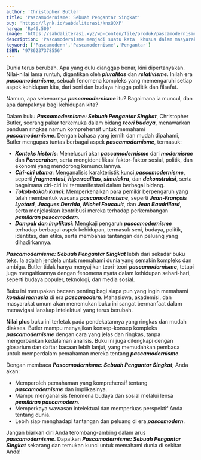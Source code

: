 ```yaml
---
author: 'Christopher Butler'
title: 'Pascamodernisme: Sebuah Pengantar Singkat'
buy: 'https://lynk.id/sabdaliterasi/knxQDXP'
harga: 'Rp46.500'
image: 'https://sabdaliterasi.xyz/wp-conten/file/produk/pascamodernisme-sebuah-pengantar-singkat.jpg'
description: 'Pascamodernisme menjadi suatu kata  khusus dalam masyarakat kontemporer kita selama beberapa dasawarsa.'
keyword: ['Pascamodern','Pascamodernisme','Pengantar']
ISBN: '9786237378556'
---
```


<p>Dunia terus berubah. Apa yang dulu dianggap benar, kini dipertanyakan. Nilai-nilai lama runtuh, digantikan oleh <em><strong>pluralitas</strong></em> dan <em><strong>relativisme</strong></em>. Inilah era <em><strong>pascamodernisme</strong></em>, sebuah fenomena kompleks yang memengaruhi setiap aspek kehidupan kita, dari seni dan budaya hingga politik dan filsafat.</p><p>Namun, apa sebenarnya <em><strong>pascamodernisme</strong></em> itu? Bagaimana ia muncul, dan apa dampaknya bagi kehidupan kita?</p><p>Dalam buku <em><strong>Pascamodernisme: Sebuah Pengantar Singkat</strong></em>, Christopher Butler, seorang pakar terkemuka dalam bidang <em><strong>teori budaya</strong></em>, menawarkan panduan ringkas namun komprehensif untuk memahami <em><strong>pascamodernisme</strong></em>. Dengan bahasa yang jernih dan mudah dipahami, Butler mengupas tuntas berbagai aspek <em><strong>pascamodernisme</strong></em>, termasuk:</p><ul><li><em><strong>Konteks historis</strong></em>: Menelusuri akar <em><strong>pascamodernisme</strong></em> dari <em><strong>modernisme</strong></em> dan <em><strong>Pencerahan</strong></em>, serta mengidentifikasi faktor-faktor sosial, politik, dan ekonomi yang mendorong kemunculannya.</li><li><em><strong>Ciri-ciri utama</strong></em>: Menganalisis karakteristik kunci <em><strong>pascamodernisme</strong></em>, seperti <em><strong>fragmentasi</strong></em>, <em><strong>hiperrealitas</strong></em>, <em><strong>simulakra</strong></em>, dan <em><strong>dekonstruksi</strong></em>, serta bagaimana ciri-ciri ini termanifestasi dalam berbagai bidang.</li><li><em><strong>Tokoh-tokoh kunci</strong></em>: Memperkenalkan para pemikir berpengaruh yang telah membentuk wacana <em><strong>pascamodernisme</strong></em>, seperti <em><strong>Jean-François Lyotard</strong></em>, <em><strong>Jacques Derrida</strong></em>, <em><strong>Michel Foucault</strong></em>, dan <em><strong>Jean Baudrillard</strong></em>, serta menjelaskan kontribusi mereka terhadap perkembangan <em><strong>pemikiran pascamodern</strong></em>.</li><li><em><strong>Dampak dan implikasi</strong></em>: Mengkaji pengaruh <em><strong>pascamodernisme</strong></em> terhadap berbagai aspek kehidupan, termasuk seni, budaya, politik, identitas, dan etika, serta membahas tantangan dan peluang yang dihadirkannya.</li></ul><p><em><strong>Pascamodernisme: Sebuah Pengantar Singkat</strong></em> lebih dari sekadar buku teks. Ia adalah jendela untuk memahami dunia yang semakin kompleks dan ambigu. Butler tidak hanya menyajikan teori-teori <em><strong>pascamodernisme</strong></em>, tetapi juga mengaitkannya dengan fenomena nyata dalam kehidupan sehari-hari, seperti budaya populer, teknologi, dan media sosial.</p><p>Buku ini merupakan bacaan penting bagi siapa pun yang ingin memahami <em><strong>kondisi manusia</strong></em> di era <em><strong>pascamodern</strong></em>. Mahasiswa, akademisi, dan masyarakat umum akan menemukan buku ini sangat bermanfaat dalam menavigasi lanskap intelektual yang terus berubah.</p><p><strong>Nilai plus</strong> buku ini terletak pada pendekatannya yang ringkas dan mudah diakses. Butler mampu menyajikan konsep-konsep kompleks <em><strong>pascamodernisme</strong></em> dengan cara yang jelas dan ringkas, tanpa mengorbankan kedalaman analisis. Buku ini juga dilengkapi dengan glosarium dan daftar bacaan lebih lanjut, yang memudahkan pembaca untuk memperdalam pemahaman mereka tentang <em><strong>pascamodernisme</strong></em>.</p><p>Dengan membaca <em><strong>Pascamodernisme: Sebuah Pengantar Singkat</strong></em>, Anda akan:</p><ul><li>Memperoleh pemahaman yang komprehensif tentang <em><strong>pascamodernisme</strong></em> dan implikasinya.</li><li>Mampu menganalisis fenomena budaya dan sosial melalui lensa <em><strong>pemikiran pascamodern</strong></em>.</li><li>Memperkaya wawasan intelektual dan memperluas perspektif Anda tentang dunia.</li><li>Lebih siap menghadapi tantangan dan peluang di era <em><strong>pascamodern</strong></em>.</li></ul><p>Jangan biarkan diri Anda terombang-ambing dalam arus <em><strong>pascamodernisme</strong></em>. Dapatkan <em><strong>Pascamodernisme: Sebuah Pengantar Singkat</strong></em> sekarang dan temukan kunci untuk memahami dunia di sekitar Anda!</p>

